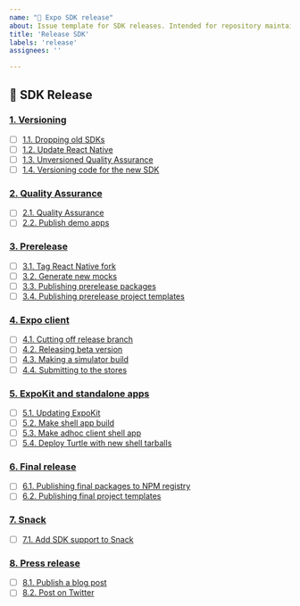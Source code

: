 ```yaml
---
name: "🎢 Expo SDK release"
about: Issue template for SDK releases. Intended for repository maintainers only.
title: 'Release SDK'
labels: 'release'
assignees: ''

---
```


## 🎢 SDK Release

### [1. Versioning](https://git.io/JeKCx#stage-1---versioning)

- [ ] [1.1. Dropping old SDKs](https://git.io/JeKCx#11-dropping-old-sdks)
- [ ] [1.2. Update React Native](https://git.io/JeKCx#12-update-react-native)
- [ ] [1.3. Unversioned Quality Assurance](https://git.io/JeKCx#13-unversioned-quality-assurance)
- [ ] [1.4. Versioning code for the new SDK](https://git.io/JeKCx#14-versioning-code-for-the-new-sdk)

### [2. Quality Assurance](https://git.io/JeKCx#stage-2---quality-assurance)

- [ ] [2.1. Quality Assurance](https://git.io/JeKCx#21-quality-assurance)
- [ ] [2.2. Publish demo apps](https://git.io/JeKCx#22-publish-demo-apps)

### [3. Prerelease](https://git.io/JeKCx#stage-3---prerelease)

- [ ] [3.1. Tag React Native fork](https://git.io/JeKCx#31-tag-react-native-fork)
- [ ] [3.2. Generate new mocks](https://git.io/JeKCx#32-generate-new-mocks)
- [ ] [3.3. Publishing prerelease packages](https://git.io/JeKCx#33-publishing-prerelease-packages)
- [ ] [3.4. Publishing prerelease project templates](https://git.io/JeKCx#34-publishing-prerelease-project-templates)

### [4. Expo client](https://git.io/JeKCx#stage-4---expo-client)

- [ ] [4.1. Cutting off release branch](https://git.io/JeKCx#41-cutting-off-release-branch)
- [ ] [4.2. Releasing beta version](https://git.io/JeKCx#42-releasing-beta-version)
- [ ] [4.3. Making a simulator build](https://git.io/JeKCx#43-making-a-simulator-build)
- [ ] [4.4. Submitting to the stores](https://git.io/JeKCx#44-submitting-to-the-stores)

### [5. ExpoKit and standalone apps](https://git.io/JeKCx#stage-5---expokit-and-standalone-apps)

- [ ] [5.1. Updating ExpoKit](https://git.io/JeKCx#51-updating-expokit)
- [ ] [5.2. Make shell app build](https://git.io/JeKCx#52-make-shell-app-build)
- [ ] [5.3. Make adhoc client shell app](https://git.io/JeKCx#53-make-adhoc-client-shell-app)
- [ ] [5.4. Deploy Turtle with new shell tarballs](https://git.io/JeKCx#54-deploy-turtle-with-new-shell-tarballs)

### [6. Final release](https://git.io/JeKCx#stage-6---final-release)

- [ ] [6.1. Publishing final packages to NPM registry](https://git.io/JeKCx#61-publishing-final-packages-to-npm-registry)
- [ ] [6.2. Publishing final project templates](https://git.io/JeKCx#62-publishing-final-project-templates)

### [7. Snack](https://git.io/JeKCx#stage-7---snack)

- [ ] [7.1. Add SDK support to Snack](https://git.io/JeKCx#71-add-sdk-support-to-snack)

### [8. Press release](https://git.io/JeKCx#stage-8---press-release)

- [ ] [8.1. Publish a blog post](https://git.io/JeKCx#81-publish-a-blog-post)
- [ ] [8.2. Post on Twitter](https://git.io/JeKCx#82-post-on-twitter)
